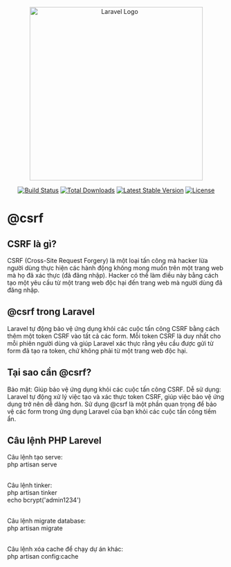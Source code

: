 <p align="center"><a href="https://laravel.com" target="_blank"><img src="https://raw.githubusercontent.com/laravel/art/master/logo-lockup/5%20SVG/2%20CMYK/1%20Full%20Color/laravel-logolockup-cmyk-red.svg" width="400" alt="Laravel Logo"></a></p>

<p align="center">
<a href="https://github.com/laravel/framework/actions"><img src="https://github.com/laravel/framework/workflows/tests/badge.svg" alt="Build Status"></a>
<a href="https://packagist.org/packages/laravel/framework"><img src="https://img.shields.io/packagist/dt/laravel/framework" alt="Total Downloads"></a>
<a href="https://packagist.org/packages/laravel/framework"><img src="https://img.shields.io/packagist/v/laravel/framework" alt="Latest Stable Version"></a>
<a href="https://packagist.org/packages/laravel/framework"><img src="https://img.shields.io/packagist/l/laravel/framework" alt="License"></a>
</p>

<h1>@csrf</h1>
<h2> CSRF là gì?</h2>
CSRF (Cross-Site Request Forgery) là một loại tấn công mà hacker lừa người dùng thực hiện các hành động không mong muốn trên một trang web mà họ đã xác thực (đã đăng nhập). Hacker có thể làm điều này bằng cách tạo một yêu cầu từ một trang web độc hại đến trang web mà người dùng đã đăng nhập.

<h2>@csrf trong Laravel</h2>
Laravel tự động bảo vệ ứng dụng khỏi các cuộc tấn công CSRF bằng cách thêm một token CSRF vào tất cả các form. Mỗi token CSRF là duy nhất cho mỗi phiên người dùng và giúp Laravel xác thực rằng yêu cầu được gửi từ form đã tạo ra token, chứ không phải từ một trang web độc hại.

<h2>Tại sao cần @csrf?</h2>
Bảo mật: Giúp bảo vệ ứng dụng khỏi các cuộc tấn công CSRF.
Dễ sử dụng: Laravel tự động xử lý việc tạo và xác thực token CSRF, giúp việc bảo vệ ứng dụng trở nên dễ dàng hơn.
Sử dụng @csrf là một phần quan trọng để bảo vệ các form trong ứng dụng Laravel của bạn khỏi các cuộc tấn công tiềm ẩn.

<h2>Câu lệnh PHP Larevel</h2>
Câu lệnh tạo serve:<br>
php artisan serve<br>
<br>

Câu lệnh tinker:<br>
php artisan tinker <br>
echo bcrypt('admin1234') <br>
<br>

Câu lệnh migrate database:<br>
php artisan migrate<br>
<br>

Câu lệnh xóa cache để chạy dự án khác:<br>
php artisan config:cache <br>
<br>
